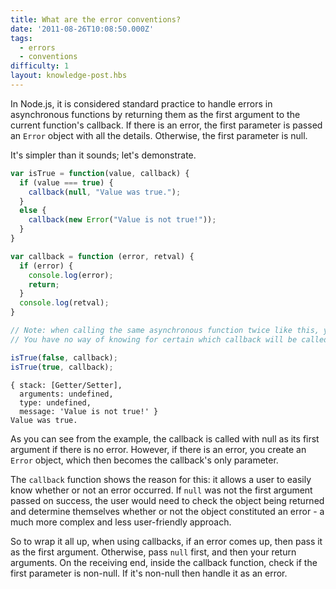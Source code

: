 ```yaml
---
title: What are the error conventions?
date: '2011-08-26T10:08:50.000Z'
tags:
  - errors
  - conventions
difficulty: 1
layout: knowledge-post.hbs
---
```


In Node.js, it is considered standard practice to handle errors in asynchronous functions by returning them as the first argument to the current function's callback. If there is an error, the first parameter is passed an `Error` object with all the details. Otherwise, the first parameter is null.

It's simpler than it sounds; let's demonstrate.

```javascript
var isTrue = function(value, callback) {
  if (value === true) {
    callback(null, "Value was true.");
  }
  else {
    callback(new Error("Value is not true!"));
  }
}

var callback = function (error, retval) {
  if (error) {
    console.log(error);
    return;
  }
  console.log(retval);
}

// Note: when calling the same asynchronous function twice like this, you are in a race condition.
// You have no way of knowing for certain which callback will be called first when calling the functions in this manner.

isTrue(false, callback);
isTrue(true, callback);
```

```
{ stack: [Getter/Setter],
  arguments: undefined,
  type: undefined,
  message: 'Value is not true!' }
Value was true.
```

As you can see from the example, the callback is called with null as its first argument if there is no error. However, if there is an error, you create an `Error` object, which then becomes the callback's only parameter.

The `callback` function shows the reason for this: it allows a user to easily know whether or not an error occurred. If `null` was not the first argument passed on success, the user would need to check the object being returned and determine themselves whether or not the object constituted an error - a much more complex and less user-friendly approach.

So to wrap it all up, when using callbacks, if an error comes up, then pass it as the first argument. Otherwise, pass `null` first, and then your return arguments. On the receiving end, inside the callback function, check if the first parameter is non-null. If it's non-null then handle it as an error.
